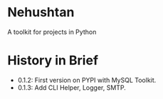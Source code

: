 # Nehushtan

A toolkit for projects in Python

# History in Brief

* 0.1.2: First version on PYPI with MySQL Toolkit.
* 0.1.3: Add CLI Helper, Logger, SMTP.